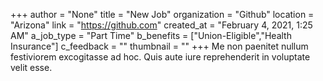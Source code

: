 +++
author = "None"
title = "New Job"
organization = "Github"
location = "Arizona"
link = "https://github.com"
created_at = "February 4, 2021, 1:25 AM"
a_job_type = "Part Time"
b_benefits = ["Union-Eligible","Health Insurance"]
c_feedback = ""
thumbnail = ""
+++
Me non paenitet nullum festiviorem excogitasse ad hoc. Quis aute iure reprehenderit in voluptate velit esse.